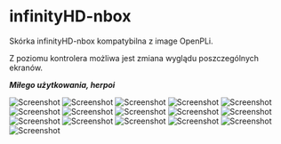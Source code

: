 infinityHD-nbox
===============
Skórka infinityHD-nbox kompatybilna z image OpenPLi.

Z poziomu kontrolera możliwa jest zmiana wyglądu poszczególnych ekranów.

<strong><em>Miłego użytkowania, herpoi</em></strong>

![Screenshot](https://raw.github.com/herpoi/infinityHD-nbox/master/Screenshots/Infobar_BP_Lite.jpg)
![Screenshot](https://raw.github.com/herpoi/infinityHD-nbox/master/Screenshots/Infobar_BP_Classic.jpg)
![Screenshot](https://raw.github.com/herpoi/infinityHD-nbox/master/Screenshots/ChannelSelection_BP_Right.jpg)
![Screenshot](https://raw.github.com/herpoi/infinityHD-nbox/master/Screenshots/EPGSelection_BP_Right.jpg)
![Screenshot](https://raw.github.com/herpoi/infinityHD-nbox/master/Screenshots/EventView_BP.jpg)
![Screenshot](https://raw.github.com/herpoi/infinityHD-nbox/master/Screenshots/GraphMultiEPG.jpg)
![Screenshot](https://raw.github.com/herpoi/infinityHD-nbox/master/Screenshots/GraphMultiEPGList.jpg)
![Screenshot](https://raw.github.com/herpoi/infinityHD-nbox/master/Screenshots/MovieSelection_BP.jpg)
![Screenshot](https://raw.github.com/herpoi/infinityHD-nbox/master/Screenshots/MoviePlayer_BP.jpg)
![Screenshot](https://raw.github.com/herpoi/infinityHD-nbox/master/Screenshots/Volumebar_Vertical.jpg)
![Screenshot](https://raw.github.com/herpoi/infinityHD-nbox/master/Screenshots/Mute_Vertical.jpg)
![Screenshot](https://raw.github.com/herpoi/infinityHD-nbox/master/Screenshots/NumberZap_BP_Center.jpg)
![Screenshot](https://raw.github.com/herpoi/infinityHD-nbox/master/Screenshots/NumberZapExt.jpg)
![Screenshot](https://raw.github.com/herpoi/infinityHD-nbox/master/Screenshots/EPGSearch.jpg)
![Screenshot](https://raw.github.com/herpoi/infinityHD-nbox/master/Screenshots/WindowStyle_New.jpg)
![Screenshot](https://raw.github.com/herpoi/infinityHD-nbox/master/Screenshots/inHDcontroler.jpg)
